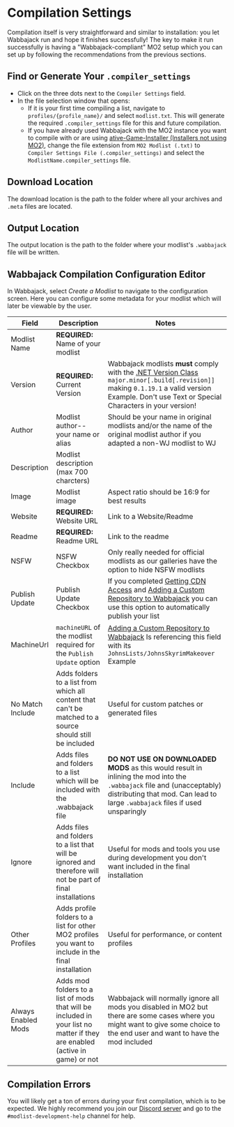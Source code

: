 # Compilation Settings

Compilation itself is very straightforward and similar to installation: you let Wabbajack run and hope it finishes successfully! The key to make it run successfully is having a "Wabbajack-compliant" MO2 setup which you can set up by following the recommendations from the previous sections.

## Find or Generate Your `.compiler_settings`

-   Click on the three dots next to the `Compiler Settings` field.
-   In the file selection window that opens:
    -   If it is your first time compiling a list, navigate to `profiles/{profile_name}/` and select `modlist.txt`. This will generate the required `.compiler_settings` file for this and future compilation.
    -   If you have already used Wabbajack with the MO2 instance you want to compile with or are using [ative-Game-Installer (Installers not using MO2)](<Native-Game-Installer%20-%20(Installers%20not%20using%20MO2).md>), change the file extension from `MO2 Modlist (.txt)` to `Compiler Settings File (.compiler_settings)` and select the `ModlistName.compiler_settings` file.

## Download Location

The download location is the path to the folder where all your archives and `.meta` files are located.

## Output Location

The output location is the path to the folder where your modlist's `.wabbajack` file will be written.

## Wabbajack Compilation Configuration Editor

In Wabbajack, select _Create a Modlist_ to navigate to the configuration screen. Here you can configure some metadata for your modlist which will later be viewable by the user.

| Field               | Description                                                                                                                 | Notes                                                                                                                                                                                                                                                                                                   |
| ------------------- | --------------------------------------------------------------------------------------------------------------------------- | ------------------------------------------------------------------------------------------------------------------------------------------------------------------------------------------------------------------------------------------------------------------------------------------------------- |
| Modlist Name        | **REQUIRED:** Name of your modlist                                                                                          |                                                                                                                                                                                                                                                                                                         |
| Version             | **REQUIRED:** Current Version                                                                                               | Wabbajack modlists **must** comply with the [.NET Version Class](https://learn.microsoft.com/en-us/dotnet/api/system.version?view=net-7.0#remarks) `major.minor[.build[.revision]]` making `0.1.19.1` a valid version Example. Don't use Text or Special Characters in your version!                                                                                                                                           |
| Author              | Modlist author--your name or alias                                                                                          | Should be your name in original modlists and/or the name of the original modlist author if you adapted a non-WJ modlist to WJ                                                                                                                                                                           |
| Description         | Modlist description (max 700 charcters)                                                                                     |                                                                                                                                                                                                                                                                                                         |
| Image               | Modlist image                                                                                                               | Aspect ratio should be 16:9 for best results                                                                                                                                                                                                                                                            |
| Website             | **REQUIRED:** Website URL                                                                                                   | Link to a Website/Readme                                                                                                                                                                                                                                                                                |
| Readme              | **REQUIRED:** Readme URL                                                                                                    | Link to the readme                                                                                                                                                                                                                                                                                      |
| NSFW                | NSFW Checkbox                                                                                                               | Only really needed for official modlists as our galleries have the option to hide NSFW modlists                                                                                                                                                                                                         |
| Publish Update      | Publish Update Checkbox                                                                                                     | If you completed [Getting CDN Access](../wabbajack_cdn_and_gallery_access/Getting%20CDN%20Access.md) and [Adding a Custom Repository to Wabbajack](../wabbajack_cdn_and_gallery_access/Adding%20a%20Custom%20Repository%20to%20Wabbajack.md) you can use this option to automatically publish your list |
| MachineUrl          | `machineURL` of the modlist required for the `Publish Update` option                                                        | [Adding a Custom Repository to Wabbajack](../wabbajack_cdn_and_gallery_access/Adding%20a%20Custom%20Repository%20to%20Wabbajack.md) Is referencing this field with its `JohnsLists/JohnsSkyrimMakeover` Example                                                                                         |
| No Match Include    | Adds folders to a list from which all content that can't be matched to a source should still be included                    | Useful for custom patches or generated files                                                                                                                                                                                                                                                            |
| Include             | Adds files and folders to a list which will be included with the .wabbajack file                                            | **DO NOT USE ON DOWNLOADED MODS** as this would result in inlining the mod into the `.wabbajack` file and (unacceptably) distributing that mod. Can lead to large `.wabbajack` files if used unsparingly                                                                                                |
| Ignore              | Adds files and folders to a list that will be ignored and therefore will not be part of final installations                 | Useful for mods and tools you use during development you don't want included in the final installation                                                                                                                                                                                                  |
| Other Profiles      | Adds profile folders to a list for other MO2 profiles you want to include in the final installation                         | Useful for performance, or content profiles                                                                                                                                                                                                                                                             |
| Always Enabled Mods | Adds mod folders to a list of mods that will be included in your list no matter if they are enabled (active in game) or not | Wabbajack will normally ignore all mods you disabled in MO2 but there are some cases where you might want to give some choice to the end user and want to have the mod included                                                                                                                         |

## Compilation Errors

You will likely get a ton of errors during your first compilation, which is to be expected. We highly recommend you join our [Discord server](https://discord.gg/wabbajack) and go to the `#modlist-development-help` channel for help.
